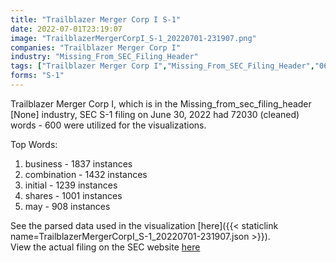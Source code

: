 ```yaml
---
title: "Trailblazer Merger Corp I S-1"
date: 2022-07-01T23:19:07
image: "TrailblazerMergerCorpI_S-1_20220701-231907.png"
companies: "Trailblazer Merger Corp I"
industry: "Missing_From_SEC_Filing_Header"
tags: ["Trailblazer Merger Corp I","Missing_From_SEC_Filing_Header","06-30-2022","S-1"]
forms: "S-1"
---
```

Trailblazer Merger Corp I, which is in the Missing_from_sec_filing_header [None] industry, SEC S-1 filing on June 30, 2022 had 72030 (cleaned) words - 600 were utilized for the visualizations.

Top Words:
1. business - 1837 instances
2. combination - 1432 instances
3. initial - 1239 instances
4. shares - 1001 instances
5. may - 908 instances


See the parsed data used in the visualization [here]({{< staticlink name=TrailblazerMergerCorpI_S-1_20220701-231907.json >}}).  
View the actual filing on the SEC website [here](https://www.sec.gov/Archives/edgar/data/1934945/0001104659-22-075908.txt)